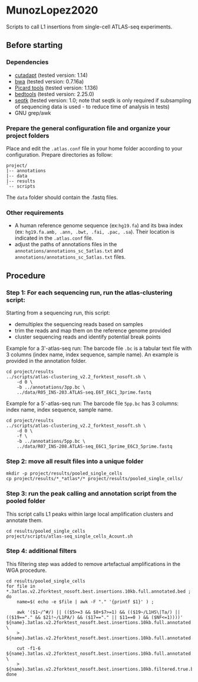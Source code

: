 # MunozLopez2020
Scripts to call L1 insertions from single-cell ATLAS-seq experiments.

## Before starting

### Dependencies
- [cutadapt](https://github.com/marcelm/cutadapt) (tested version: 1.14)
- [bwa](https://github.com/lh3/bwa) (tested version: 0.7.16a)
- [Picard tools](http://broadinstitute.github.io/picard/) (tested version: 1.136)
- [bedtools](https://github.com/arq5x/bedtools2) (tested version: 2.25.0)
- [seqtk](https://github.com/lh3/seqtk) (tested version: 1.0; note that seqtk is only required if subsampling of sequencing data is used - to reduce time of analysis in tests)
- GNU grep/awk

### Prepare the general configuration file and organize your project folders
Place and edit the `.atlas.conf` file in your home folder according to your configuration.
Prepare directories as follow:
```
project/
|-- annotations
|-- data
|-- results
`-- scripts
```
The `data` folder should contain the .fastq files.

### Other requirements
- A human reference genome sequence (ex:`hg19.fa`) and its bwa index (ex: `hg19.fa.amb, .ann, .bwt, .fai, .pac, .sa`). Their location is indicated in the `.atlas.conf` file.
- adjust the paths of annotations files in the `annotations/annotations_sc_5atlas.txt` and `annotations/annotations_sc_5atlas.txt` files.

## Procedure

### Step 1: For each sequencing run, run the atlas-clustering script:
Starting from a sequencing run, this script:
- demultiplex the sequencing reads based on samples
- trim the reads and map them on the reference genome provided
- cluster sequencing reads and identify potential break points

Example for a 3'-atlas-seq run:
The barcode file `.bc` is a tabular text file with 3 columns (index name, index sequence, sample name). An example is provided in the annotation folder.
```
cd project/results
../scripts/atlas-clustering_v2.2_forktest_nosoft.sh \
	-d 0 \
	-b ../annotations/3pp.bc \
	../data/R05_INS-203.ATLAS-seq.E6T_E6C1_3prime.fastq
```

Example for a 5'-atlas-seq run:
The barcode file `5pp.bc` has 3 columns: index name, index sequence, sample name.
```
cd project/results
../scripts/atlas-clustering_v2.2_forktest_nosoft.sh \
	-d 0 \
	-f \
	-b ../annotations/5pp.bc \
	../data/R07_INS-208.ATLAS-seq_E6C1_5prime_E6C3_5prime.fastq
```

### Step 2: move all result files into a unique folder
```
mkdir -p project/results/pooled_single_cells
cp project/results/*_*atlas*/* project/results/pooled_single_cells/
```

### Step 3: run the peak calling and annotation script from the pooled folder
This script calls L1 peaks within large local amplification clusters and annotate them.
```
cd results/pooled_single_cells
project/scripts/atlas-seq_single_cells_Acount.sh
```

### Step 4: additional filters
This filtering step was added to remove artefactual amplifications in the WGA procedure.

```
cd results/pooled_single_cells
for file in *.3atlas.v2.2forktest_nosoft.best.insertions.10kb.full.annotated.bed ;
do
	name=$( echo -e $file | awk -F "." '{printf $1}' ) ;

	awk '($1~/^#/) || (($5>=3 && $8+$7>=1) && (($19~/L1HS\|Ta/) || (($19=="." && $21!~/L1PA/) && ($17=="." || $11==0 ) && ($NF<=1))))' ${name}.3atlas.v2.2forktest_nosoft.best.insertions.10kb.full.annotated.bed \
	> ${name}.3atlas.v2.2forktest_nosoft.best.insertions.10kb.full.annotated.filtered.bed;

	cut -f1-6 ${name}.3atlas.v2.2forktest_nosoft.best.insertions.10kb.full.annotated.filtered.bed \
	> ${name}.3atlas.v2.2forktest_nosoft.best.insertions.10kb.filtered.true.bed;
done
```

